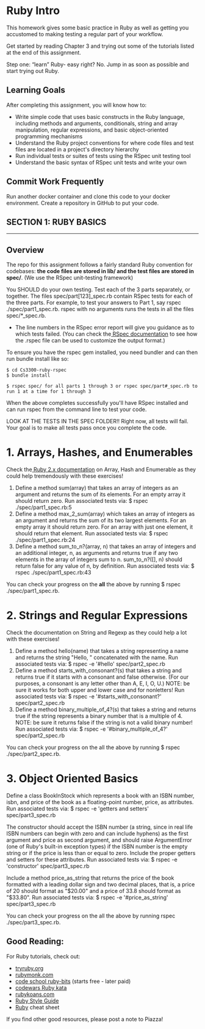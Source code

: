 # **Ruby Intro**

This homework gives some basic practice in Ruby as well as getting you accustomed to making testing a regular part of your workflow.

Get started by reading Chapter 3 and trying out some of the tutorials listed at the end of this assignment. 

Step one: “learn” Ruby- easy right? No.  Jump in as soon as possible and start trying out Ruby.


## **Learning Goals**

After completing this assignment, you will know how to:

*   Write simple code that uses basic constructs in the Ruby language, including methods and arguments, conditionals, string and array manipulation, regular expressions, and basic object-oriented programming mechanisms
*   Understand the Ruby project conventions for where code files and test files are located in a project's directory hierarchy
*   Run individual tests or suites of tests using the RSpec unit testing tool
*   Understand the basic syntax of RSpec unit tests and write your own



## **Commit Work Frequently**

Run another docker container and clone this code to your docker environment. 
Create a repository in GitHub to put your code.

## SECTION 1: RUBY BASICS

------------------------------------------------------------------------------------------------------------




## **Overview**

The repo for this assignment follows a fairly standard Ruby convention for codebases: **the code files are stored in lib/ and the test files are stored in spec/**. (We use the RSpec unit-testing framework)


You SHOULD do your own testing. Test each of the 3 parts separately, or together. The files spec/part[123]_spec.rb contain RSpec tests for each of the three parts. For example, to test your answers to Part 1, say rspec ./spec/part1_spec.rb. rspec with no arguments runs the tests in all the files spec/*_spec.rb.


*   The line numbers in the RSpec error report will give you guidance as to which tests failed. (You can check the[ RSpec documentation](http://rspec.info) to see how the .rspec file can be used to customize the output format.)

To ensure you have the rspec gem installed, you need bundler and can then run bundle install like so:


```
$ cd Cs3300-ruby-rspec
$ bundle install

$ rspec spec/ for all parts 1 through 3 or rspec spec/part#_spec.rb to run 1 at a time for 1 through 3
```

When the above completes successfully you'll have RSpec installed and can run rspec from the command line to test your code. 

LOOK AT THE TESTS IN THE SPEC FOLDER!! Right now, all tests will fail. Your goal is to make all tests pass once you complete the code. 


# **1. Arrays, Hashes, and Enumerables**

Check the[ Ruby 2.x documentation](http://ruby-doc.org) on Array, Hash and Enumerable as they could help tremendously with these exercises!  



1. Define a method sum(array) that takes an array of integers as an argument and returns the sum of its elements. For an empty array it should return zero. Run associated tests via: $ rspec ./spec/part1_spec.rb:5
2. Define a method max_2_sum(array) which takes an array of integers as an argument and returns the sum of its two largest elements. For an empty array it should return zero. For an array with just one element, it should return that element. Run associated tests via: $ rspec ./spec/part1_spec.rb:24
3. Define a method sum_to_n?(array, n) that takes an array of integers and an additional integer, n, as arguments and returns true if any two elements in the array of integers sum to n. sum_to_n?([], n) should return false for any value of n, by definition. Run associated tests via: $ rspec ./spec/part1_spec.rb:43

You can check your progress on the **all** the above by running $ rspec ./spec/part1_spec.rb.


# **2. Strings and Regular Expressions**

Check the documentation on String and Regexp as they could help a lot with these exercises!



1. Define a method hello(name) that takes a string representing a name and returns the string "Hello, " concatenated with the name. Run associated tests via: $ rspec -e '#hello' spec/part2_spec.rb
2. Define a method starts_with_consonant?(s) that takes a string and returns true if it starts with a consonant and false otherwise. (For our purposes, a consonant is any letter other than A, E, I, O, U.) NOTE: be sure it works for both upper and lower case and for nonletters! Run associated tests via: $ rspec -e '#starts_with_consonant?' spec/part2_spec.rb
3. Define a method binary_multiple_of_4?(s) that takes a string and returns true if the string represents a binary number that is a multiple of 4. NOTE: be sure it returns false if the string is not a valid binary number! Run associated tests via: $ rspec -e '#binary_multiple_of_4?' spec/part2_spec.rb

You can check your progress on the all the above by running $ rspec ./spec/part2_spec.rb.


# **3. Object Oriented Basics**

Define a class BookInStock which represents a book with an ISBN number, isbn, and price of the book as a floating-point number, price, as attributes. Run associated tests via: $ rspec -e 'getters and setters' spec/part3_spec.rb

The constructor should accept the ISBN number (a string, since in real life ISBN numbers can begin with zero and can include hyphens) as the first argument and price as second argument, and should raise ArgumentError (one of Ruby's built-in exception types) if the ISBN number is the empty string or if the price is less than or equal to zero. Include the proper getters and setters for these attributes. Run associated tests via: $ rspec -e 'constructor' spec/part3_spec.rb

Include a method price_as_string that returns the price of the book formatted with a leading dollar sign and two decimal places, that is, a price of 20 should format as "$20.00" and a price of 33.8 should format as "$33.80". Run associated tests via: $ rspec -e '#price_as_string' spec/part3_spec.rb

You can check your progress on the all the above by running rspec ./spec/part3_spec.rb.



## Good Reading:


For Ruby tutorials, check out: 



*   [tryruby.org](http://tryruby.org/)
*   [rubymonk.com](http://rubymonk.com/)
*   [code school ruby-bits](https://www.codeschool.com/courses/ruby-bits) (starts free - later paid)
*   [codewars Ruby kata](http://www.codewars.com/kata/search/ruby?q=&r%5B%5D=-8&r%5B%5D=-7&r%5B%5D=-6&beta=false)
*   [rubykoans.com](http://rubykoans.com/)
*   [Ruby Style Guide](https://github.com/styleguide/ruby)
*   [Ruby](http://www.zenspider.com/Languages/Ruby/QuickRef.html) cheat sheet

If you find other good resources, please post a note to Piazza!
